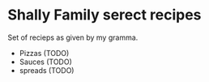 #  Shally Family serect recipes

Set of recieps as given by my gramma.

- Pizzas (TODO)
- Sauces (TODO)
- spreads (TODO)

